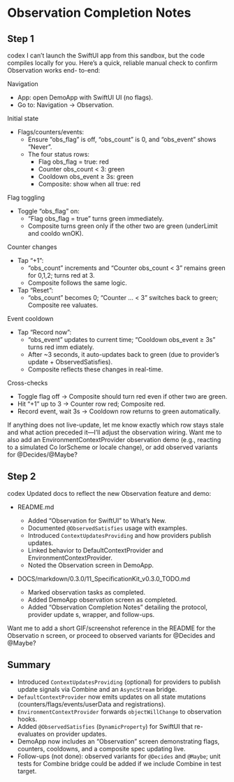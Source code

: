 # Observation Completion Notes

## Step 1

codex
I can’t launch the SwiftUI app from this sandbox, but the code compiles locally
for you. Here’s a quick, reliable manual check to confirm Observation works end-
to-end:

Navigation
- App: open DemoApp with SwiftUI UI (no flags).
- Go to: Navigation → Observation.

Initial state
- Flags/counters/events:
  - Ensure “obs_flag” is off, “obs_count” is 0, and “obs_event” shows “Never”.
  - The four status rows:
    - Flag obs_flag = true: red
    - Counter obs_count < 3: green
    - Cooldown obs_event ≥ 3s: green
    - Composite: show when all true: red

Flag toggling
- Toggle “obs_flag” on:
  - “Flag obs_flag = true” turns green immediately.
  - Composite turns green only if the other two are green (underLimit and cooldo
wnOK).

Counter changes
- Tap “+1”:
  - “obs_count” increments and “Counter obs_count < 3” remains green for 0,1,2;
turns red at 3.
  - Composite follows the same logic.
- Tap “Reset”:
  - “obs_count” becomes 0; “Counter … < 3” switches back to green; Composite ree
valuates.

Event cooldown
- Tap “Record now”:
  - “obs_event” updates to current time; “Cooldown obs_event ≥ 3s” turns red imm
ediately.
  - After ~3 seconds, it auto-updates back to green (due to provider’s update +
ObservedSatisfies).
  - Composite reflects these changes in real-time.

Cross-checks
- Toggle flag off → Composite should turn red even if other two are green.
- Hit “+1” up to 3 → Counter row red; Composite red.
- Record event, wait 3s → Cooldown row returns to green automatically.

If anything does not live-update, let me know exactly which row stays stale and
what action preceded it—I’ll adjust the observation wiring. Want me to also add
an EnvironmentContextProvider observation demo (e.g., reacting to a simulated Co
lorScheme or locale change), or add observed variants for @Decides/@Maybe?

## Step 2

codex
Updated docs to reflect the new Observation feature and demo:

- README.md
  - Added “Observation for SwiftUI” to What’s New.
  - Documented `@ObservedSatisfies` usage with examples.
  - Introduced `ContextUpdatesProviding` and how providers publish updates.
  - Linked behavior to DefaultContextProvider and EnvironmentContextProvider.
  - Noted the Observation screen in DemoApp.

- DOCS/markdown/0.3.0/11_SpecificationKit_v0.3.0_TODO.md
  - Marked observation tasks as completed.
  - Added DemoApp observation screen as completed.
  - Added “Observation Completion Notes” detailing the protocol, provider update
s, wrapper, and follow-ups.

Want me to add a short GIF/screenshot reference in the README for the Observatio
n screen, or proceed to observed variants for @Decides and @Maybe?

## Summary

- Introduced `ContextUpdatesProviding` (optional) for providers to publish update signals via Combine and an `AsyncStream` bridge.
- `DefaultContextProvider` now emits updates on all state mutations (counters/flags/events/userData and registrations).
- `EnvironmentContextProvider` forwards `objectWillChange` to observation hooks.
- Added `@ObservedSatisfies` (`DynamicProperty`) for SwiftUI that re-evaluates on provider updates.
- DemoApp now includes an “Observation” screen demonstrating flags, counters, cooldowns, and a composite spec updating live.
- Follow-ups (not done): observed variants for `@Decides` and `@Maybe`; unit tests for Combine bridge could be added if we include Combine in test target.
